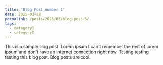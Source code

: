 ```yaml
---
title: 'Blog Post number 1'
date: 2025-03-28
permalink: /posts/2025/03/blog-post-5/
tags:
  - category1
  - category2
---
```


This is a sample blog post. Lorem ipsum I can't remember the rest of lorem ipsum and don't have an internet connection right now. Testing testing testing this blog post. Blog posts are cool.
